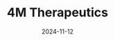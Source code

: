 ---  
layout: startup_page  
title: "4M Therapeutics"  
id: "4mtx.net"  
permalink: "/4mtherapeutics4mtx.net11122024/"  
website: "https://www.4mtx.net/"  
funding_round: "Grant"  
funding_amount: "$120K"  
investors: "SynGAP Research Fund"  
about: "4M Therapeutics Inc. is a biotechnology company developing treatments for neuropsychiatric and neurodegenerative diseases. They focus on identifying and designing more effective and safer therapeutics using insights from a living human brain cell platform. Their pipeline includes potential breakthrough treatments for various CNS disorders."  
markets: "Biotechnology, Pharmaceuticals, Neuropsychiatry, Neurodegenerative Diseases, iPSC, CNS, AI, Big Data, Bipolar disorder, Dementia, Traumatic Brain Injury, Drug Discovery"  
hq: "Princeton, New Jersey, United States"  
founded_year: "2021"  
linkedin: "https://www.linkedin.com/company/4mtx"  
twitter: ""  
instagram: ""  
facebook: ""  
crunchbase: "https://www.crunchbase.com/organization/4m-therapeutics-inc"  
pitchbook: "https://pitchbook.com/profiles/company/495900-91"  

date_display: "12-Nov-2024"  
date: "2024-11-12"

# SEO Optimization  
meta_title: "4M Therapeutics - Grant Funding ($120K)"  
meta_description: "4M Therapeutics, 4M Therapeutics Inc. is a biotechnology company developing treatments for neuropsychiatric and neurodegenerative diseases. They focus on identifying a..."  
meta_keywords: "4M Therapeutics, Biotechnology, Pharmaceuticals, Neuropsychiatry, Neurodegenerative Diseases, iPSC, CNS, AI, Big Data, Bipolar disorder, Dementia, Traumatic Brain Injury, Drug Discovery, Grant funding"  
canonical_url: "https://startup.projectstartups.com/4mtherapeutics4mtx.net11122024/"  
---